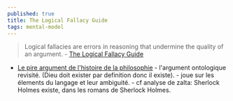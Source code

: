 ```yaml
---
published: true
title: The Logical Fallacy Guide
tags: mental-model
---
```

> Logical fallacies are errors in reasoning that undermine the quality of an argument. - [The Logical Fallacy Guide](https://sahilbloom.substack.com/p/the-logical-fallacy-guide?s=r#details)

- [Le pire argument de l'histoire de la philosophie](https://www.youtube.com/watch?v=zf0KkTpiUzc) - l'argument ontologique revisité. (Dieu doit exister par definition donc il existe). - joue sur les élements du langage et leur ambiguité. - cf analyse de zalta: Sherlock Holmes existe, dans les romans de Sherlock Holmes.